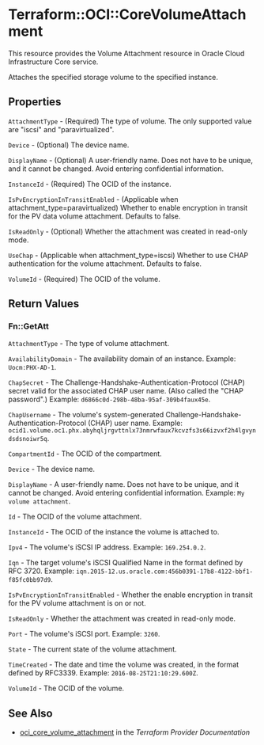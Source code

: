 # Terraform::OCI::CoreVolumeAttachment

This resource provides the Volume Attachment resource in Oracle Cloud Infrastructure Core service.

Attaches the specified storage volume to the specified instance.

## Properties

`AttachmentType` - (Required) The type of volume. The only supported value are "iscsi" and "paravirtualized".

`Device` - (Optional) The device name.

`DisplayName` - (Optional) A user-friendly name. Does not have to be unique, and it cannot be changed. Avoid entering confidential information.

`InstanceId` - (Required) The OCID of the instance.

`IsPvEncryptionInTransitEnabled` - (Applicable when attachment_type=paravirtualized) Whether to enable encryption in transit for the PV data volume attachment. Defaults to false.

`IsReadOnly` - (Optional) Whether the attachment was created in read-only mode.

`UseChap` - (Applicable when attachment_type=iscsi) Whether to use CHAP authentication for the volume attachment. Defaults to false.

`VolumeId` - (Required) The OCID of the volume.


## Return Values

### Fn::GetAtt

`AttachmentType` - The type of volume attachment.

`AvailabilityDomain` - The availability domain of an instance.  Example: `Uocm:PHX-AD-1`.

`ChapSecret` - The Challenge-Handshake-Authentication-Protocol (CHAP) secret valid for the associated CHAP user name. (Also called the "CHAP password".)  Example: `d6866c0d-298b-48ba-95af-309b4faux45e`.

`ChapUsername` - The volume's system-generated Challenge-Handshake-Authentication-Protocol (CHAP) user name.  Example: `ocid1.volume.oc1.phx.abyhqljrgvttnlx73nmrwfaux7kcvzfs3s66izvxf2h4lgvyndsdsnoiwr5q`.

`CompartmentId` - The OCID of the compartment.

`Device` - The device name.

`DisplayName` - A user-friendly name. Does not have to be unique, and it cannot be changed. Avoid entering confidential information.  Example: `My volume attachment`.

`Id` - The OCID of the volume attachment.

`InstanceId` - The OCID of the instance the volume is attached to.

`Ipv4` - The volume's iSCSI IP address.  Example: `169.254.0.2`.

`Iqn` - The target volume's iSCSI Qualified Name in the format defined by RFC 3720.  Example: `iqn.2015-12.us.oracle.com:456b0391-17b8-4122-bbf1-f85fc0bb97d9`.

`IsPvEncryptionInTransitEnabled` - Whether the enable encryption in transit for the PV volume attachment is on or not.

`IsReadOnly` - Whether the attachment was created in read-only mode.

`Port` - The volume's iSCSI port.  Example: `3260`.

`State` - The current state of the volume attachment.

`TimeCreated` - The date and time the volume was created, in the format defined by RFC3339.  Example: `2016-08-25T21:10:29.600Z`.

`VolumeId` - The OCID of the volume.

## See Also

* [oci_core_volume_attachment](https://www.terraform.io/docs/providers/oci/r/core_volume_attachment.html) in the _Terraform Provider Documentation_